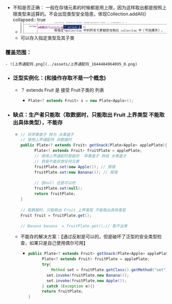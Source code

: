 - 不知是否正确： 一般在存储元素的时候都是用上限，因为这样取出都是按照上限类型来运算的。不会出现类型安全隐患，体现Collection.addAll()
  collapsed:: true
	- ![image.png](../assets/image_1688035180763_0.png)
	- 可以存入指定类型及其子类
### 覆盖范围：
	- ![上界通配符.png](../assets/上界通配符_1644484964095_0.png)
- ### 泛型实例化：(和操作存取不是一个概念)
	- ？ extends Fruit 是 接受 Fruit子类的 列表
		- ```java
		  Plate<? extends Fruit> s = new Plate<Apple>();
		  ```
- ### 缺点：生产者只能取（取数据时，只能取出 Fruit 上界类型 不能取出具体类型），不能存
	- ```java
	  // 将苹果盘子 转为 水果盘子  
	  // 使用上界通配符 存数据时
	  public Plate<? extends Fruit> getSnack(Plate<Apple> applePlate){  
	        Plate<? extends Fruit> fruitPlate = applePlate;
	        // 使用上界通配符是能将  苹果盘子 转成 水果盘子
	        // 但是不能存放任何元素 
	        fruitPlate.set(new Apple()); // 报错
	        fruitPlate.set(new Banana()); // 报错
	        
	        // 放null 还是可以的
	        fruitPlate.set(null);
	        return fruitPlate;
	  }
	  
	  // 取数据时，只能取出 Fruit 上界类型 不能取出具体类型
	  Fruit fruit = fruitPlate.get();
	  
	  // Banana banana  = fruitPlate.get();// 取不出来
	  
	  ```
	- 不能存的解决方案：【通过反射是可以的，但是破坏了泛型的安全类型检查，如果只是自己使用偶尔可用】
		- ```java
		  public Plate<? extends Fruit> getSnack(Plate<Apple> applePlate){  
		        Plate<? extends Fruit> fruitPlate = applePlate;
		        try{
		        	Method set = fruitPlate.getClass().getMethod("set",Object.class);
		          set.invoke(fruitPlate,new Banana());
		          set.invoke(fruitPlate,new Apple());
		        } catch (Exception e){}
		        return fruitPlate;
		  }
		  
		  ```